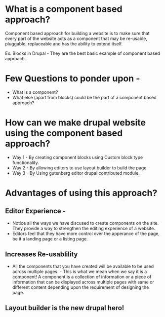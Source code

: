# What is a component based approach?

Component based approach for building a website is to make sure that every part of the website acts as a component that may be re-usable, pluggable, replaceable and has the ability to extend itself.

Ex. Blocks in Drupal - They are the best basic example of component based approach.

# Few Questions to ponder upon -

- What is a component?
- What else (apart from blocks) could be the part of a component based approach?

# How can we make drupal website using the component based approach?

- Way 1 - By creating component blocks using Custom block type functionality.
- Way 2 - By allowing editors to use layout builder to build the page.
- Way 3 - By Using gutenberg editor drupal contributed module.

# Advantages of using this approach?

## Editor Experience - 
- Notice all the ways we have discused to create components on the site. They provide a way to strengthen the editing experience of a website.
- Editors feel that they have more control over the apperance of the page, be it a landing page or a listing page.

## Increases Re-usablility
- All the components that you have created will be available to be used across multiple pages. - This is what we mean when we say it is a component! A component is a collection of information or a piece of information that can be displayed across multiple pages with same or different content depending upon the requirement of designing the page.

## Layout builder is the new drupal hero!
